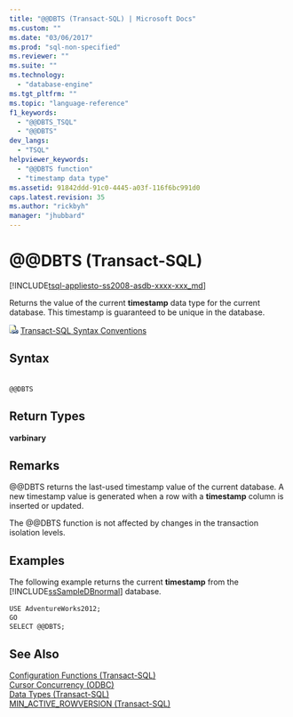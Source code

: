 ```yaml
---
title: "@@DBTS (Transact-SQL) | Microsoft Docs"
ms.custom: ""
ms.date: "03/06/2017"
ms.prod: "sql-non-specified"
ms.reviewer: ""
ms.suite: ""
ms.technology: 
  - "database-engine"
ms.tgt_pltfrm: ""
ms.topic: "language-reference"
f1_keywords: 
  - "@@DBTS_TSQL"
  - "@@DBTS"
dev_langs: 
  - "TSQL"
helpviewer_keywords: 
  - "@@DBTS function"
  - "timestamp data type"
ms.assetid: 91842ddd-91c0-4445-a03f-116f6bc991d0
caps.latest.revision: 35
ms.author: "rickbyh"
manager: "jhubbard"
---
```

# @@DBTS (Transact-SQL)
[!INCLUDE[tsql-appliesto-ss2008-asdb-xxxx-xxx_md](../../relational-databases/import-export/includes/tsql-appliesto-ss2008-asdb-xxxx-xxx-md.md)]

  Returns the value of the current **timestamp** data type for the current database. This timestamp is guaranteed to be unique in the database.  
  
 ![Topic link icon](../../a9notintoc/media/topic-link.gif "Topic link icon") [Transact-SQL Syntax Conventions](../../t-sql/language-elements/transact-sql-syntax-conventions-transact-sql.md)  
  
## Syntax  
  
```  
  
@@DBTS  
```  
  
## Return Types  
 **varbinary**  
  
## Remarks  
 @@DBTS returns the last-used timestamp value of the current database. A new timestamp value is generated when a row with a **timestamp** column is inserted or updated.  
  
 The @@DBTS function is not affected by changes in the transaction isolation levels.  
  
## Examples  
 The following example returns the current **timestamp** from the [!INCLUDE[ssSampleDBnormal](../../a9notintoc/includes/sssampledbnormal-md.md)] database.  
  
```  
USE AdventureWorks2012;  
GO  
SELECT @@DBTS;  
```  
  
## See Also  
 [Configuration Functions &#40;Transact-SQL&#41;](../../t-sql/functions/configuration-functions-transact-sql.md)   
 [Cursor Concurrency &#40;ODBC&#41;](../../relational-databases/native-client-odbc-cursors/properties/cursor-concurrency-odbc.md)   
 [Data Types &#40;Transact-SQL&#41;](../../t-sql/data-types/data-types-transact-sql.md)   
 [MIN_ACTIVE_ROWVERSION &#40;Transact-SQL&#41;](../../t-sql/functions/min-active-rowversion-transact-sql.md)  
  
  